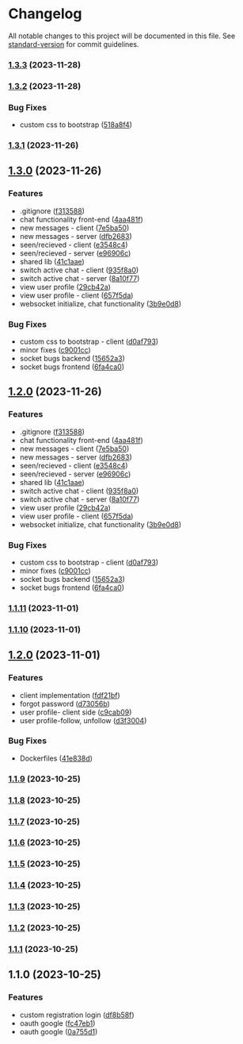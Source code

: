 # Changelog

All notable changes to this project will be documented in this file. See [standard-version](https://github.com/conventional-changelog/standard-version) for commit guidelines.

### [1.3.3](https://github.com/edotnet/compas-universe-monorepo/compare/v1.3.2...v1.3.3) (2023-11-28)

### [1.3.2](https://github.com/edotnet/compas-universe-monorepo/compare/v1.3.1...v1.3.2) (2023-11-28)


### Bug Fixes

* custom css to bootstrap ([518a8f4](https://github.com/edotnet/compas-universe-monorepo/commit/518a8f48700b4525eb1c9f6917ae125169672d46))

### [1.3.1](https://github.com/edotnet/compas-universe-monorepo/compare/v1.3.0...v1.3.1) (2023-11-26)

## [1.3.0](https://github.com/edotnet/compas-universe-monorepo/compare/v1.1.11...v1.3.0) (2023-11-26)


### Features

* .gitignore ([f313588](https://github.com/edotnet/compas-universe-monorepo/commit/f3135888184b19d5468333fc4b417244f898073a))
* chat functionality front-end ([4aa481f](https://github.com/edotnet/compas-universe-monorepo/commit/4aa481f60d4a1d1690559fe9d7d5c843a6ccde51))
* new messages - client ([7e5ba50](https://github.com/edotnet/compas-universe-monorepo/commit/7e5ba50ed752272d362ca6c06600fafb5c165cf3))
* new messages - server ([dfb2683](https://github.com/edotnet/compas-universe-monorepo/commit/dfb2683841f898f0228ccfc0a0f69cf209e004fc))
* seen/recieved - client ([e3548c4](https://github.com/edotnet/compas-universe-monorepo/commit/e3548c44d4a4d07c1c4b03a016e1f5ae5e4d31ca))
* seen/recieved - server ([e96906c](https://github.com/edotnet/compas-universe-monorepo/commit/e96906c85cf0057d39a91e3809ba8fb5d270d60a))
* shared lib ([41c1aae](https://github.com/edotnet/compas-universe-monorepo/commit/41c1aaefc90f9577f8ebd71eaf30d456ac1329f6))
* switch active chat - client ([935f8a0](https://github.com/edotnet/compas-universe-monorepo/commit/935f8a06837f1849eb2798769a9c843bb2a2632c))
* switch active chat - server ([8a10f77](https://github.com/edotnet/compas-universe-monorepo/commit/8a10f77e5adf60b78c59cf7a23c02a915b0ef400))
* view user profile ([29cb42a](https://github.com/edotnet/compas-universe-monorepo/commit/29cb42a4e99eeea311769622d09633bb711920a6))
* view user profile - client ([657f5da](https://github.com/edotnet/compas-universe-monorepo/commit/657f5da879f60becd56b297febf65bdec2998207))
* websocket initialize, chat functionality ([3b9e0d8](https://github.com/edotnet/compas-universe-monorepo/commit/3b9e0d89f5a6b06d7baa125aaa46640a7a03d859))


### Bug Fixes

* custom css to bootstrap - client ([d0af793](https://github.com/edotnet/compas-universe-monorepo/commit/d0af793aacf0f5d0280f93906d63867f0dd31956))
* minor fixes ([c9001cc](https://github.com/edotnet/compas-universe-monorepo/commit/c9001cc57d776997556356ef757b26593f8df27b))
* socket bugs backend ([15652a3](https://github.com/edotnet/compas-universe-monorepo/commit/15652a3a69dcf2ffe2ebe594d91899230dd8b53c))
* socket bugs frontend ([6fa4ca0](https://github.com/edotnet/compas-universe-monorepo/commit/6fa4ca00bd4dd0a95ceccec58c64d733ce32e0ef))

## [1.2.0](https://github.com/edotnet/compas-universe-monorepo/compare/v1.1.11...v1.2.0) (2023-11-26)


### Features

* .gitignore ([f313588](https://github.com/edotnet/compas-universe-monorepo/commit/f3135888184b19d5468333fc4b417244f898073a))
* chat functionality front-end ([4aa481f](https://github.com/edotnet/compas-universe-monorepo/commit/4aa481f60d4a1d1690559fe9d7d5c843a6ccde51))
* new messages - client ([7e5ba50](https://github.com/edotnet/compas-universe-monorepo/commit/7e5ba50ed752272d362ca6c06600fafb5c165cf3))
* new messages - server ([dfb2683](https://github.com/edotnet/compas-universe-monorepo/commit/dfb2683841f898f0228ccfc0a0f69cf209e004fc))
* seen/recieved - client ([e3548c4](https://github.com/edotnet/compas-universe-monorepo/commit/e3548c44d4a4d07c1c4b03a016e1f5ae5e4d31ca))
* seen/recieved - server ([e96906c](https://github.com/edotnet/compas-universe-monorepo/commit/e96906c85cf0057d39a91e3809ba8fb5d270d60a))
* shared lib ([41c1aae](https://github.com/edotnet/compas-universe-monorepo/commit/41c1aaefc90f9577f8ebd71eaf30d456ac1329f6))
* switch active chat - client ([935f8a0](https://github.com/edotnet/compas-universe-monorepo/commit/935f8a06837f1849eb2798769a9c843bb2a2632c))
* switch active chat - server ([8a10f77](https://github.com/edotnet/compas-universe-monorepo/commit/8a10f77e5adf60b78c59cf7a23c02a915b0ef400))
* view user profile ([29cb42a](https://github.com/edotnet/compas-universe-monorepo/commit/29cb42a4e99eeea311769622d09633bb711920a6))
* view user profile - client ([657f5da](https://github.com/edotnet/compas-universe-monorepo/commit/657f5da879f60becd56b297febf65bdec2998207))
* websocket initialize, chat functionality ([3b9e0d8](https://github.com/edotnet/compas-universe-monorepo/commit/3b9e0d89f5a6b06d7baa125aaa46640a7a03d859))


### Bug Fixes

* custom css to bootstrap - client ([d0af793](https://github.com/edotnet/compas-universe-monorepo/commit/d0af793aacf0f5d0280f93906d63867f0dd31956))
* minor fixes ([c9001cc](https://github.com/edotnet/compas-universe-monorepo/commit/c9001cc57d776997556356ef757b26593f8df27b))
* socket bugs backend ([15652a3](https://github.com/edotnet/compas-universe-monorepo/commit/15652a3a69dcf2ffe2ebe594d91899230dd8b53c))
* socket bugs frontend ([6fa4ca0](https://github.com/edotnet/compas-universe-monorepo/commit/6fa4ca00bd4dd0a95ceccec58c64d733ce32e0ef))

### [1.1.11](https://github.com/edotnet/compas-universe-monorepo/compare/v1.1.10...v1.1.11) (2023-11-01)

### [1.1.10](https://github.com/edotnet/compas-universe-monorepo/compare/v1.2.0...v1.1.10) (2023-11-01)

## [1.2.0](https://github.com/edotnet/compas-universe-monorepo/compare/v1.1.9...v1.2.0) (2023-11-01)


### Features

* client implementation ([fdf21bf](https://github.com/edotnet/compas-universe-monorepo/commit/fdf21bf59532837220d38057cb6613349992c581))
* forgot password ([d73056b](https://github.com/edotnet/compas-universe-monorepo/commit/d73056b67055a01a4ab1e0b03d00a3d6afd6826b))
* user profile- client side ([c9cab09](https://github.com/edotnet/compas-universe-monorepo/commit/c9cab093785835b1f2e429bb0607d40f3a198f5d))
* user profile-follow, unfollow ([d3f3004](https://github.com/edotnet/compas-universe-monorepo/commit/d3f3004c71fb8b4e29cd69af2c4cb0ac0f7a8628))


### Bug Fixes

* Dockerfiles ([41e838d](https://github.com/edotnet/compas-universe-monorepo/commit/41e838dff99aa5f07164434f1e4bd42e56411411))

### [1.1.9](https://github.com/edotnet/compas-universe-monorepo/compare/v1.1.8...v1.1.9) (2023-10-25)

### [1.1.8](https://github.com/edotnet/compas-universe-monorepo/compare/v1.1.7...v1.1.8) (2023-10-25)

### [1.1.7](https://github.com/edotnet/compas-universe-monorepo/compare/v1.1.6...v1.1.7) (2023-10-25)

### [1.1.6](https://github.com/edotnet/compas-universe-monorepo/compare/v1.1.5...v1.1.6) (2023-10-25)

### [1.1.5](https://github.com/edotnet/compas-universe-monorepo/compare/v1.1.4...v1.1.5) (2023-10-25)

### [1.1.4](https://github.com/edotnet/compas-universe-monorepo/compare/v1.1.3...v1.1.4) (2023-10-25)

### [1.1.3](https://github.com/edotnet/compas-universe-monorepo/compare/v1.1.2...v1.1.3) (2023-10-25)

### [1.1.2](https://github.com/edotnet/compas-universe-monorepo/compare/v1.1.1...v1.1.2) (2023-10-25)

### [1.1.1](https://github.com/edotnet/compas-universe-monorepo/compare/v1.1.0...v1.1.1) (2023-10-25)

## 1.1.0 (2023-10-25)


### Features

* custom registration login ([df8b58f](https://github.com/edotnet/compas-universe-monorepo/commit/df8b58f30ceedf9bb8bb549abb99997c71b8d14d))
* oauth google ([fc47eb1](https://github.com/edotnet/compas-universe-monorepo/commit/fc47eb14c3468b42b57e1a7c14ada07a627ae20a))
* oauth google ([0a755d1](https://github.com/edotnet/compas-universe-monorepo/commit/0a755d199dbd43a8b2565fbd7e7688901a479d04))
